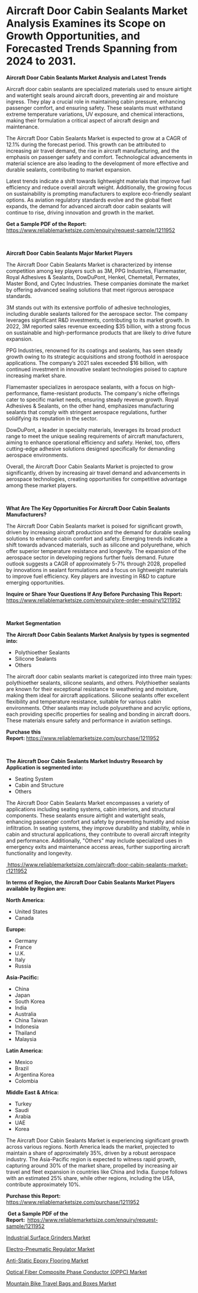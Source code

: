 <p><h1>Aircraft Door Cabin Sealants Market Analysis Examines its Scope on Growth Opportunities, and Forecasted Trends Spanning from 2024 to 2031.</h1></p><p><strong>Aircraft Door Cabin Sealants Market Analysis and Latest Trends</strong></p>
<p><p>Aircraft door cabin sealants are specialized materials used to ensure airtight and watertight seals around aircraft doors, preventing air and moisture ingress. They play a crucial role in maintaining cabin pressure, enhancing passenger comfort, and ensuring safety. These sealants must withstand extreme temperature variations, UV exposure, and chemical interactions, making their formulation a critical aspect of aircraft design and maintenance.</p><p>The Aircraft Door Cabin Sealants Market is expected to grow at a CAGR of 12.1% during the forecast period. This growth can be attributed to increasing air travel demand, the rise in aircraft manufacturing, and the emphasis on passenger safety and comfort. Technological advancements in material science are also leading to the development of more effective and durable sealants, contributing to market expansion. </p><p>Latest trends indicate a shift towards lightweight materials that improve fuel efficiency and reduce overall aircraft weight. Additionally, the growing focus on sustainability is prompting manufacturers to explore eco-friendly sealant options. As aviation regulatory standards evolve and the global fleet expands, the demand for advanced aircraft door cabin sealants will continue to rise, driving innovation and growth in the market.</p></p>
<p><strong>Get a Sample PDF of the Report:&nbsp;</strong> <a href="https://www.reliablemarketsize.com/enquiry/request-sample/1211952?utm_campaign=1170&utm_medium=2&utm_source=Github&utm_content=ia&utm_term=12102024&utm_id=aircraft-door-cabin-sealants">https://www.reliablemarketsize.com/enquiry/request-sample/1211952</a></p>
<p>&nbsp;</p>
<p><strong>Aircraft Door Cabin Sealants Major Market Players</strong></p>
<p><p>The Aircraft Door Cabin Sealants Market is characterized by intense competition among key players such as 3M, PPG Industries, Flamemaster, Royal Adhesives & Sealants, DowDuPont, Henkel, Chemetall, Permatex, Master Bond, and Cytec Industries. These companies dominate the market by offering advanced sealing solutions that meet rigorous aerospace standards.</p><p>3M stands out with its extensive portfolio of adhesive technologies, including durable sealants tailored for the aerospace sector. The company leverages significant R&D investments, contributing to its market growth. In 2022, 3M reported sales revenue exceeding $35 billion, with a strong focus on sustainable and high-performance products that are likely to drive future expansion.</p><p>PPG Industries, renowned for its coatings and sealants, has seen steady growth owing to its strategic acquisitions and strong foothold in aerospace applications. The company’s 2021 sales exceeded $16 billion, with continued investment in innovative sealant technologies poised to capture increasing market share.</p><p>Flamemaster specializes in aerospace sealants, with a focus on high-performance, flame-resistant products. The company's niche offerings cater to specific market needs, ensuring steady revenue growth. Royal Adhesives & Sealants, on the other hand, emphasizes manufacturing sealants that comply with stringent aerospace regulations, further solidifying its reputation in the sector.</p><p>DowDuPont, a leader in specialty materials, leverages its broad product range to meet the unique sealing requirements of aircraft manufacturers, aiming to enhance operational efficiency and safety. Henkel, too, offers cutting-edge adhesive solutions designed specifically for demanding aerospace environments.</p><p>Overall, the Aircraft Door Cabin Sealants Market is projected to grow significantly, driven by increasing air travel demand and advancements in aerospace technologies, creating opportunities for competitive advantage among these market players.</p></p>
<p>&nbsp;</p>
<p><strong>What Are The Key Opportunities For Aircraft Door Cabin Sealants Manufacturers?</strong></p>
<p><p>The Aircraft Door Cabin Sealants market is poised for significant growth, driven by increasing aircraft production and the demand for durable sealing solutions to enhance cabin comfort and safety. Emerging trends indicate a shift towards advanced materials, such as silicone and polyurethane, which offer superior temperature resistance and longevity. The expansion of the aerospace sector in developing regions further fuels demand. Future outlook suggests a CAGR of approximately 5-7% through 2028, propelled by innovations in sealant formulations and a focus on lightweight materials to improve fuel efficiency. Key players are investing in R&D to capture emerging opportunities.</p></p>
<p><strong>Inquire or Share Your Questions If Any Before Purchasing This Report:</strong> <a href="https://www.reliablemarketsize.com/enquiry/pre-order-enquiry/1211952?utm_campaign=1170&utm_medium=2&utm_source=Github&utm_content=ia&utm_term=12102024&utm_id=aircraft-door-cabin-sealants">https://www.reliablemarketsize.com/enquiry/pre-order-enquiry/1211952</a></p>
<p>&nbsp;</p>
<p><strong>Market Segmentation</strong></p>
<p><strong>The Aircraft Door Cabin Sealants Market Analysis by types is segmented into:</strong></p>
<p><ul><li>Polythioether Sealants</li><li>Silicone Sealants</li><li>Others</li></ul></p>
<p><p>The aircraft door cabin sealants market is categorized into three main types: polythioether sealants, silicone sealants, and others. Polythioether sealants are known for their exceptional resistance to weathering and moisture, making them ideal for aircraft applications. Silicone sealants offer excellent flexibility and temperature resistance, suitable for various cabin environments. Other sealants may include polyurethane and acrylic options, each providing specific properties for sealing and bonding in aircraft doors. These materials ensure safety and performance in aviation settings.</p></p>
<p><strong>Purchase this Report:&nbsp;</strong><a href="https://www.reliablemarketsize.com/purchase/1211952?utm_campaign=1170&utm_medium=2&utm_source=Github&utm_content=ia&utm_term=12102024&utm_id=aircraft-door-cabin-sealants">https://www.reliablemarketsize.com/purchase/1211952</a></p>
<p>&nbsp;</p>
<p><strong>The Aircraft Door Cabin Sealants Market Industry Research by Application is segmented into:</strong></p>
<p><ul><li>Seating System</li><li>Cabin and Structure</li><li>Others</li></ul></p>
<p><p>The Aircraft Door Cabin Sealants Market encompasses a variety of applications including seating systems, cabin interiors, and structural components. These sealants ensure airtight and watertight seals, enhancing passenger comfort and safety by preventing humidity and noise infiltration. In seating systems, they improve durability and stability, while in cabin and structural applications, they contribute to overall aircraft integrity and performance. Additionally, "Others" may include specialized uses in emergency exits and maintenance access areas, further supporting aircraft functionality and longevity.</p></p>
<p><a href="https://www.reliablemarketsize.com/aircraft-door-cabin-sealants-market-r1211952?utm_campaign=1170&utm_medium=2&utm_source=Github&utm_content=ia&utm_term=12102024&utm_id=aircraft-door-cabin-sealants">&nbsp;https://www.reliablemarketsize.com/aircraft-door-cabin-sealants-market-r1211952</a></p>
<p><strong>In terms of Region, the Aircraft Door Cabin Sealants Market Players available by Region are:</strong></p>
<p>
    <p> <strong> North America: </strong>
        <ul>
            <li>United States</li>
            <li>Canada</li>
        </ul>
        </p> 
    <p> <strong> Europe: </strong>
        <ul>
            <li>Germany</li>
            <li>France</li>
            <li>U.K.</li>
            <li>Italy</li>
            <li>Russia</li>
        </ul>
        </p> 
    <p> <strong> Asia-Pacific: </strong>
        <ul>
            <li>China</li>
            <li>Japan</li>
            <li>South Korea</li>
            <li>India</li>
            <li>Australia</li>
            <li>China Taiwan</li>
            <li>Indonesia</li>
            <li>Thailand</li>
            <li>Malaysia</li>
        </ul>
        </p> 
    <p> <strong> Latin America: </strong>
        <ul>
            <li>Mexico</li>
            <li>Brazil</li>
            <li>Argentina Korea</li>
            <li>Colombia</li>
        </ul>
        </p> 
    <p> <strong> Middle East & Africa: </strong>
        <ul>
            <li>Turkey</li>
            <li>Saudi</li>
            <li>Arabia</li>
            <li>UAE</li>
            <li>Korea</li>
        </ul>
    </p>
    </p>
<p><p>The Aircraft Door Cabin Sealants Market is experiencing significant growth across various regions. North America leads the market, projected to maintain a share of approximately 35%, driven by a robust aerospace industry. The Asia-Pacific region is expected to witness rapid growth, capturing around 30% of the market share, propelled by increasing air travel and fleet expansion in countries like China and India. Europe follows with an estimated 25% share, while other regions, including the USA, contribute approximately 10%.</p></p>
<p><strong>Purchase this Report: </strong><a href="https://www.reliablemarketsize.com/purchase/1211952?utm_campaign=1170&utm_medium=2&utm_source=Github&utm_content=ia&utm_term=12102024&utm_id=aircraft-door-cabin-sealants">https://www.reliablemarketsize.com/purchase/1211952</a></p>
<p>&nbsp;<strong>Get a Sample PDF of the Report:&nbsp;&nbsp;</strong><a href="https://www.reliablemarketsize.com/enquiry/request-sample/1211952?utm_campaign=1170&utm_medium=2&utm_source=Github&utm_content=ia&utm_term=12102024&utm_id=aircraft-door-cabin-sealants">https://www.reliablemarketsize.com/enquiry/request-sample/1211952</a></p>
<p><strong></strong></p>
<p><p><a href="https://github.com/padencrooks0o/Market-Research-Report-List-1/blob/main/industrial-surface-grinders-market.md?utm_campaign=1170&utm_medium=2&utm_source=Github&utm_content=ia&utm_term=12102024&utm_id=aircraft-door-cabin-sealants">Industrial Surface Grinders Market</a></p><p><a href="https://www.linkedin.com/pulse/future-electro-pneumatic-regulator-market-global-forecast-pvr2c?utm_campaign=1170&utm_medium=2&utm_source=Github&utm_content=ia&utm_term=12102024&utm_id=aircraft-door-cabin-sealants">Electro-Pneumatic Regulator Market</a></p><p><a href="https://www.linkedin.com/pulse/comprehensive-anti-static-epoxy-flooring-market-report-wsznf?utm_campaign=1170&utm_medium=2&utm_source=Github&utm_content=ia&utm_term=12102024&utm_id=aircraft-door-cabin-sealants">Anti-Static Epoxy Flooring Market</a></p><p><a href="https://github.com/acappassw0t/Market-Research-Report-List-1/blob/main/optical-fiber-composite-phase-conductor-oppc-market.md?utm_campaign=1170&utm_medium=2&utm_source=Github&utm_content=ia&utm_term=12102024&utm_id=aircraft-door-cabin-sealants">Optical Fiber Composite Phase Conductor (OPPC) Market</a></p><p><a href="https://www.linkedin.com/pulse/global-mountain-bike-travel-bags-boxes-market-exploring-te9sc?utm_campaign=1170&utm_medium=2&utm_source=Github&utm_content=ia&utm_term=12102024&utm_id=aircraft-door-cabin-sealants">Mountain Bike Travel Bags and Boxes Market</a></p></p>